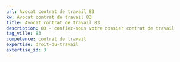 ```yaml
---
url: Avocat contrat de travail 83
kw: Avocat contrat de travail 83
title: Avocat contrat de travail 83
description: 83 - confiez-nous votre dossier contrat de travail
tag_ville: 83
competence: contrat de travail
expertise: droit-du-travail
extertise_id: 3
---
```

